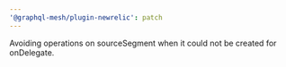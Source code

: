 ```yaml
---
'@graphql-mesh/plugin-newrelic': patch
---
```


Avoiding operations on sourceSegment when it could not be created for onDelegate.
